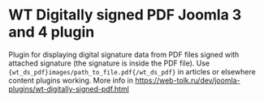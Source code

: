 # WT Digitally signed PDF Joomla 3 and 4 plugin
Plugin for displaying digital signature data from PDF files signed with attached signature (the signature is inside the PDF file). 
Use `{wt_ds_pdf}images/path_to_file.pdf{/wt_ds_pdf}` in articles or elsewhere content plugins working.
More info in https://web-tolk.ru/dev/joomla-plugins/wt-digitally-signed-pdf.html
